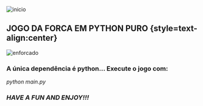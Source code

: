 ![inicio](https://github.com/Mika-IO/jogo-da-forca/blob/master/1.png) 

## JOGO DA FORCA EM PYTHON PURO {style=text-align:center}

![enforcado](https://github.com/Mika-IO/jogo-da-forca/blob/master/3.png) 

### A única dependência é python... Execute o jogo com:

*python main.py*  



### ***HAVE A FUN AND ENJOY!!!*** 
